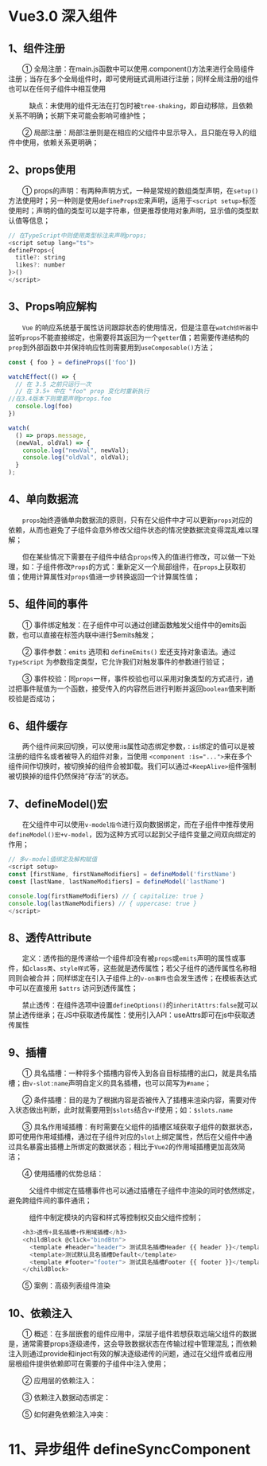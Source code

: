 # Vue3.0 深入组件

## 1、组件注册

&emsp;&emsp;① 全局注册：在main.js函数中可以使用.component()方法来进行全局组件注册；当存在多个全局组件时，即可使用链式调用进行注册；同样全局注册的组件也可以在任何子组件中相互使用

&emsp;&emsp;&emsp;缺点：未使用的组件无法在打包时被`tree-shaking`，即自动移除，且依赖关系不明确；长期下来可能会影响可维护性；

&emsp;&emsp;② 局部注册：局部注册则是在相应的父组件中显示导入，且只能在导入的组件中使用，依赖关系更明确；

## 2、props使用

&emsp;&emsp;① props的声明：有两种声明方式，一种是常规的数组类型声明，在`setup()`方法使用时；另一种则是使用`defineProps宏`来声明，适用于`<script setup>`标签使用时；声明的值的类型可以是字符串，但更推荐使用对象声明，显示值的类型默认值等信息；
```js
// 在TypeScript中则使用类型标注来声明props;
<script setup lang="ts">
defineProps<{
  title?: string
  likes?: number
}>()
</script>
```

## 3、Props响应解构
&emsp;&emsp;`Vue` 的响应系统基于属性访问跟踪状态的使用情况，但是注意在`watch侦听器`中监听`props`不能直接绑定，也需要将其返回为一个`getter`值；若需要传递结构的`prop`到外部函数中并保持响应性则需要用到`useComposable()`方法；
```js
const { foo } = defineProps(['foo'])

watchEffect(() => {
  // 在 3.5 之前只运行一次
  // 在 3.5+ 中在 "foo" prop 变化时重新执行
//在3.4版本下则需要声明props.foo
  console.log(foo)
})

watch(
  () => props.message,
  (newVal, oldVal) => {
    console.log("newVal", newVal);
    console.log("oldVal", oldVal);
  }
);
```

## 4、单向数据流
&emsp;&emsp;`props`始终遵循单向数据流的原则，只有在父组件中才可以更新`props`对应的依赖，从而也避免了子组件会意外修改父组件状态的情况使数据流变得混乱难以理解；

&emsp;&emsp;但在某些情况下需要在子组件中结合`props`传入的值进行修改，可以做一下处理，如：子组件修改`Props`的方式：重新定义一个局部组件，在`props`上获取初值；使用计算属性对`props`值进一步转换返回一个计算属性值；

## 5、组件间的事件
&emsp;&emsp;① 事件绑定触发：在子组件中可以通过创建函数触发父组件中的emits函数，也可以直接在标签内联中进行$emits触发；

&emsp;&emsp;② 事件参数：`emits` 选项和 `defineEmits()` 宏还支持对象语法。通过 `TypeScript` 为参数指定类型，它允许我们对触发事件的参数进行验证；

&emsp;&emsp;③ 事件校验：同`props`一样，事件校验也可以采用对象类型的方式进行，通过把事件赋值为一个函数，接受传入的内容然后进行判断并返回`boolean`值来判断校验是否成功；

## 6、组件缓存
&emsp;&emsp;两个组件间来回切换，可以使用:is属性动态绑定参数，`：is`绑定的值可以是被注册的组件名或者被导入的组件对象，当使用  `<component :is="...">`来在多个组件间作切换时，被切换掉的组件会被卸载。我们可以通过`<KeepAlive>`组件强制被切换掉的组件仍然保持“存活”的状态。

## 7、defineModel()宏

&emsp;&emsp;在父组件中可以使用`v-model指令`进行双向数据绑定，而在子组件中推荐使用`defineModel()宏+v-model`，因为这种方式可以起到父子组件变量之间双向绑定的作用；
```js
// 多v-model值绑定及解构赋值
<script setup>
const [firstName, firstNameModifiers] = defineModel('firstName')
const [lastName, lastNameModifiers] = defineModel('lastName')

console.log(firstNameModifiers) // { capitalize: true }
console.log(lastNameModifiers) // { uppercase: true }
</script>
```


## 8、透传Attribute
&emsp;&emsp;定义：透传指的是传递给一个组件却没有被`props`或`emits`声明的属性或事件，如`class类`、`style样式`等，这些就是透传属性；若父子组件的透传属性名称相同则会被合并；同样绑定在引入子组件上的`v-on事件`也会发生透传；在模板表达式中可以在直接用 `$attrs` 访问到透传属性；

&emsp;&emsp;禁止透传：在组件选项中设置`defineOptions()`的`inheritAttrs:false`就可以禁止透传继承；在JS中获取透传属性：使用引入API：useAttrs即可在js中获取透传属性

## 9、插槽

&emsp;&emsp;① 具名插槽：一种将多个插槽内容传入到各自目标插槽的出口，就是具名插槽；由`v-slot:name`声明自定义的具名插槽，也可以简写为`#name`；

&emsp;&emsp;② 条件插槽：目的是为了根据内容是否被传入了插槽来渲染内容，需要对传入状态做出判断，此时就需要用到`$slots`结合v-if使用；如：`$slots.name`

&emsp;&emsp;③ 具名作用域插槽：有时需要在父组件的插槽区域获取子组件的数据状态，即可使用作用域插槽，通过在子组件对应的`slot`上绑定属性，然后在父组件中通过具名暴露出插槽上所绑定的数据状态；相比于`Vue2`的作用域插槽更加高效简洁；

&emsp;&emsp;④ 使用插槽的优势总结：

&emsp;&emsp;&emsp;父组件中绑定在插槽事件也可以通过插槽在子组件中渲染的同时依然绑定，避免跨组件间的事件通讯；

&emsp;&emsp;&emsp;组件中制定模块的内容和样式等控制权交由父组件控制；
```js
    <h3>透传+具名插槽+作用域插槽</h3>
    <childBlock @click="bindBtn">
      <template #header="header"> 测试具名插槽Header {{ header }}</template>
      <template>测试默认具名插槽Default</template>
      <template #footer="footer"> 测试具名插槽Footer {{ footer }}</template>
    </childBlock>
```
&emsp;&emsp;⑤ 案例：高级列表组件渲染


## 10、依赖注入
&emsp;&emsp;① 概述：在多层嵌套的组件应用中，深层子组件若想获取远端父组件的数据是，通常需要props逐级递传，这会导致数据状态在传输过程中管理混乱；而依赖注入则通过provide和inject有效的解决逐级递传的问题，通过在父组件或者应用层根组件提供依赖即可在需要的子组件中注入使用；

&emsp;&emsp;② 应用层的依赖注入：

&emsp;&emsp;③ 依赖注入数据动态绑定：

&emsp;&emsp;⑤ 如何避免依赖注入冲突：

# 11、异步组件 defineSyncComponent
